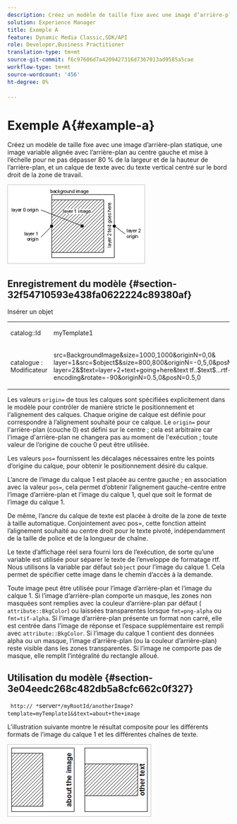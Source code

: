 ```yaml
---
description: Créez un modèle de taille fixe avec une image d’arrière-plan statique, une image variable alignée avec l’arrière-plan au centre gauche et mise à l’échelle pour ne pas dépasser 80 % de la largeur et de la hauteur de l’arrière-plan, et un calque de texte avec du texte vertical centré sur le bord droit de la zone de travail.
solution: Experience Manager
title: Exemple A
feature: Dynamic Media Classic,SDK/API
role: Developer,Business Practitioner
translation-type: tm+mt
source-git-commit: f6c97606d7a4209427316d7367013ad9585a5cae
workflow-type: tm+mt
source-wordcount: '456'
ht-degree: 0%

---
```



# Exemple A{#example-a}

Créez un modèle de taille fixe avec une image d’arrière-plan statique, une image variable alignée avec l’arrière-plan au centre gauche et mise à l’échelle pour ne pas dépasser 80 % de la largeur et de la hauteur de l’arrière-plan, et un calque de texte avec du texte vertical centré sur le bord droit de la zone de travail.

![](assets/examplea.png)

## Enregistrement du modèle {#section-32f54710593e438fa0622224c89380af}

Insérer un objet

<table id="simpletable_97ECA49445634F59B3F1D100412EFC70"> 
 <tr class="strow"> 
  <td class="stentry"> <p> <span class="codeph"> catalog::Id  </span> </p> </td> 
  <td class="stentry"> <p> <span class="codeph"> myTemplate1  </span> </p> </td> 
 </tr> 
 <tr class="strow"> 
  <td class="stentry"> <p> <span class="codeph"> catalogue : Modificateur  </span> </p> </td> 
  <td class="stentry"> <p> <span class="codeph"> src=BackgroundImage&amp;size=1000,1000&amp;originN=0,0&amp; layer=1&amp;src=$object$&amp;size=800,800&amp;originN=-0,5,0&amp;posN=-0,5,0&amp; layer=2&amp;$text=layer+2+text+going+here&amp;text tf..$text$...rtf-encoding&amp;rotate=-90&amp;originN=0.5,0&amp;posN=0.5,0  </span> </p> </td> 
 </tr> 
</table>

Les valeurs `origin=` de tous les calques sont spécifiées explicitement dans le modèle pour contrôler de manière stricte le positionnement et l&#39;alignement des calques. Chaque origine de calque est définie pour correspondre à l’alignement souhaité pour ce calque. Le `origin=` pour l&#39;arrière-plan (couche 0) est défini sur le centre ; cela est arbitraire car l&#39;image d&#39;arrière-plan ne changera pas au moment de l&#39;exécution ; toute valeur de l’origine de couche 0 peut être utilisée.

Les valeurs `pos=` fournissent les décalages nécessaires entre les points d’origine du calque, pour obtenir le positionnement désiré du calque.

L’ancre de l’image du calque 1 est placée au centre gauche ; en association avec la valeur `pos=`, cela permet d’obtenir l’alignement gauche-centre entre l’image d’arrière-plan et l’image du calque 1, quel que soit le format de l’image du calque 1.

De même, l’ancre du calque de texte est placée à droite de la zone de texte à taille automatique. Conjointement avec pos=, cette fonction atteint l’alignement souhaité au centre droit pour le texte pivoté, indépendamment de la taille de police et de la longueur de chaîne.

Le texte d’affichage réel sera fourni lors de l’exécution, de sorte qu’une variable est utilisée pour séparer le texte de l’enveloppe de formatage rtf. Nous utilisons la variable par défaut `$object` pour l’image du calque 1. Cela permet de spécifier cette image dans le chemin d’accès à la demande.

Toute image peut être utilisée pour l’image d’arrière-plan et l’image du calque 1. Si l’image d’arrière-plan comporte un masque, les zones non masquées sont remplies avec la couleur d’arrière-plan par défaut ( `attribute::BkgColor`) ou laissées transparentes lorsque `fmt=png-alpha` ou `fmt=tif-alpha`. Si l’image d’arrière-plan présente un format non carré, elle est centrée dans l’image de réponse et l’espace supplémentaire est rempli avec `attribute::BkgColor`. Si l’image du calque 1 contient des données alpha ou un masque, l’image d’arrière-plan (ou la couleur d’arrière-plan) reste visible dans les zones transparentes. Si l’image ne comporte pas de masque, elle remplit l’intégralité du rectangle alloué.

## Utilisation du modèle {#section-3e04eedc268c482db5a8cfc662c0f327}

` http:// *`server`*/myRootId/anotherImage?template=myTemplate1&$text=about+the+image`

L’illustration suivante montre le résultat composite pour les différents formats de l’image du calque 1 et les différentes chaînes de texte.

![](assets/exampleausing.png)

